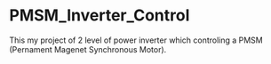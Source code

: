 # PMSM_Inverter_Control

This my project of 2 level of power inverter which controling a PMSM (Pernament Magenet Synchronous Motor). 
